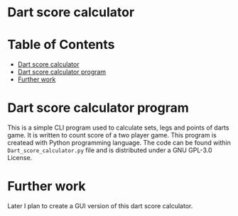 # Dart score calculator

Table of Contents
=================
* [Dart score calculator](#Dart-score-calculator)
* [Dart score calculator program](Dart-score-calculator-program)
* [Further work](#Further-work)

# Dart score calculator program

This is a simple CLI program used to calculate sets, legs and points of darts game. It is written to count score of a two player game. This program is createad with Python programming language. The code can be found within `Dart_score_calculator.py` file and is distributed under a GNU GPL-3.0 License.

# Further work
Later I plan to create a GUI version of this dart score calculator.
